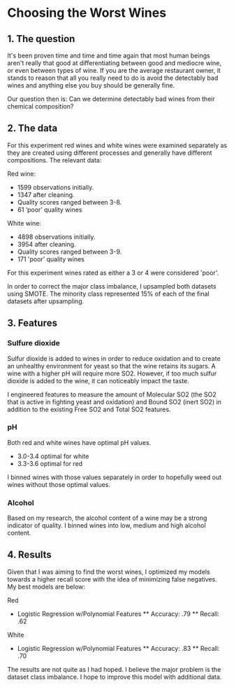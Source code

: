 # Choosing the Worst Wines

## 1. The question

It's been proven time and time and time again that most human beings aren't really that good at differentiating between good and mediocre wine, or even between types of wine. If you are the average restaurant owner, it stands to reason that all you really need to do is avoid the detectably bad wines and anything else you buy should be generally fine.

Our question then is: Can we determine detectably bad wines from their chemical composition?

## 2. The data

For this experiment red wines and white wines were examined separately as they are created using different processes and generally have different compositions. The relevant data:

Red wine:

* 1599 observations initially.
* 1347 after cleaning.
* Quality scores ranged between 3-8.
* 61 ‘poor’ quality wines

White wine:

* 4898 observations initially.
* 3954 after cleaning.
* Quality scores ranged between 3-9.
* 171 'poor’ quality wines

For this experiment wines rated as either a 3 or 4 were considered 'poor'.

In order to correct the major class imbalance, I upsampled both datasets using SMOTE. The minority class represented 15% of each of the final datasets after upsampling.

## 3. Features

### Sulfure dioxide
Sulfur dioxide is added to wines in order to reduce oxidation and to create an unhealthy environment for yeast so that the wine retains its sugars. A wine with a higher pH will require more SO2. However, if too much sulfur dioxide is added to the wine, it can noticeably impact the taste.

I engineered features to measure the amount of Molecular SO2 (the SO2 that is active in fighting yeast and oxidation) and Bound SO2 (inert SO2) in addition to the existing Free SO2 and Total SO2 features.

### pH

Both red and white wines have optimal pH values.

* 3.0-3.4 optimal for white
* 3.3-3.6 optimal for red

I binned wines with those values separately in order to hopefully weed out wines without those optimal values.

### Alcohol

Based on my research, the alcohol content of a wine may be a strong indicator of quality. I binned wines into low, medium and high alcohol content.

## 4. Results

Given that I was aiming to find the worst wines, I optimized my models towards a higher recall score with the idea of minimizing false negatives. My best models are below:

Red
* Logistic Regression w/Polynomial Features
** Accuracy: .79
** Recall: .62

White
* Logistic Regression w/Polynomial Features
** Accuracy: .83
** Recall: .70

The results are not quite as I had hoped. I believe the major problem is the dataset class imbalance. I hope to improve this model with additional data. 
